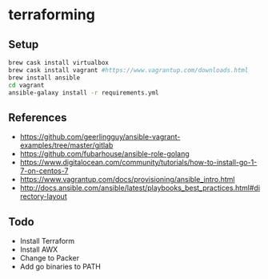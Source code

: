 # terraforming

## Setup

```bash
brew cask install virtualbox
brew cask install vagrant #https://www.vagrantup.com/downloads.html
brew install ansible
cd vagrant
ansible-galaxy install -r requirements.yml
```

## References

* https://github.com/geerlingguy/ansible-vagrant-examples/tree/master/gitlab 
* https://github.com/fubarhouse/ansible-role-golang
* https://www.digitalocean.com/community/tutorials/how-to-install-go-1-7-on-centos-7
* https://www.vagrantup.com/docs/provisioning/ansible_intro.html
* http://docs.ansible.com/ansible/latest/playbooks_best_practices.html#directory-layout

## Todo

* Install Terraform
* Install AWX
* Change to Packer
* Add go binaries to PATH